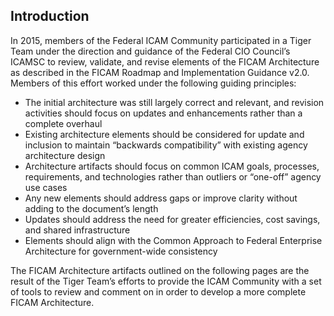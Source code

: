 ## Introduction
In 2015, members of the Federal ICAM Community participated in a Tiger Team under the direction and guidance of the Federal CIO Council’s ICAMSC to review, validate, and revise elements of the FICAM Architecture as described in the FICAM Roadmap and Implementation Guidance v2.0. Members of this effort worked under the following guiding principles:

<ul>
<li style="margin-bottom: 0px"> The initial architecture was still largely correct and relevant, and revision activities should focus on updates and enhancements rather than a complete overhaul</li>
<li style="margin-bottom: 0px">Existing architecture elements should be considered for update and inclusion to maintain “backwards compatibility” with existing agency architecture design</li>
<li style="margin-bottom: 0px">Architecture artifacts should focus on common ICAM goals, processes, requirements, and technologies rather than outliers or “one-off” agency use cases</li>
<li style="margin-bottom: 0px">Any new elements should address gaps or improve clarity without adding to the document’s length</li> 
<li style="margin-bottom: 0px">Updates should address the need for greater efficiencies, cost savings, and shared infrastructure</li>
<li style="margin-bottom: 0px">Elements should align with the Common Approach to Federal Enterprise Architecture for government-wide consistency</li>
</ul>

The FICAM Architecture artifacts outlined on the following pages are the result of the Tiger Team’s efforts to provide the ICAM Community with a set of tools to review and comment on in order to develop a more complete FICAM Architecture.
